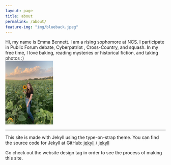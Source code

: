 ```yaml
---
layout: page
title: about
permalink: /about/
feature-img: "img/blueback.jpeg"
---
```


<div class="row">
  <div class="column">
  Hi, my name is Emma Bennett. I am a rising sophomore at NCS. I participate in Public Forum debate, Cyberpatriot
  , Cross-Country, and squash. In my free time, I love baking, reading mysteries or historical fiction, and taking
   photos :)

  </div>
    <div class="column">
          <img src="/img/profile.jpg" alt="profile" width="150"/>
    </div>
</div>



---

This site is made with Jekyll using the type-on-strap theme. You can find the source code for Jekyll at GitHub:
[jekyll][jekyll-organization] /
[jekyll](https://github.com/jekyll/jekyll)

Go check out the website design tag in order to see the process of making this site.


[jekyll-organization]: https://github.com/jekyll
